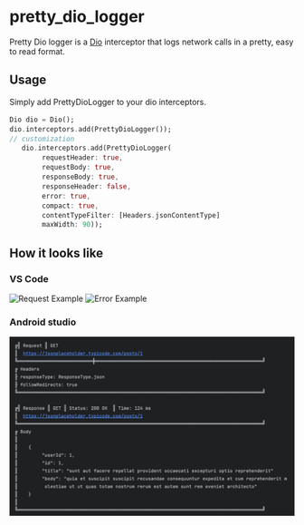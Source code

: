 # pretty_dio_logger

Pretty Dio logger is a [Dio](https://pub.dev/packages/dio) interceptor that logs network calls in a pretty, easy to read format.

## Usage

Simply add PrettyDioLogger to your dio interceptors.

```Dart
Dio dio = Dio();
dio.interceptors.add(PrettyDioLogger());
// customization
   dio.interceptors.add(PrettyDioLogger(
        requestHeader: true,
        requestBody: true,
        responseBody: true,
        responseHeader: false,
        error: true,
        compact: true,
        contentTypeFilter: [Headers.jsonContentType]
        maxWidth: 90));
```

## How it looks like

### VS Code

![Request Example](https://github.com/Milad-Akarie/pretty_dio_logger/blob/master/images/request_log_vscode.png?raw=true "Request Example")
![Error Example](https://github.com/Milad-Akarie/pretty_dio_logger/blob/master/images/error_log_vscode.png?raw=true "Error Example")

### Android studio

![Response Example](https://github.com/Milad-Akarie/pretty_dio_logger/blob/master/images/response_log_android_studio.png?raw=true "Response Example")

